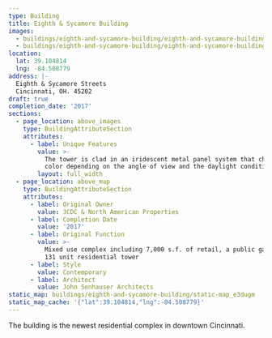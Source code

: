 ```yaml
---
type: Building
title: Eighth & Sycamore Building
images:
  - buildings/eighth-and-sycamore-building/eighth-and-sycamore-building-0_v58vor
  - buildings/eighth-and-sycamore-building/eighth-and-sycamore-building-1_iag5au
location:
  lat: 39.104814
  lng: -84.508779
address: |-
  Eighth & Sycamore Streets
  Cincinnati, OH. 45202
draft: true
completion_date: '2017'
sections:
  - page_location: above_images
    type: BuildingAttributeSection
    attributes:
      - label: Unique Features
        value: >-
          The tower is clad in an iridescent metal panel system that changes
          color depending on the angle of view and the daylight conditions.
        layout: full_width
  - page_location: above_map
    type: BuildingAttributeSection
    attributes:
      - label: Original Owner
        value: 3CDC & North American Properties
      - label: Completion Date
        value: '2017'
      - label: Original Function
        value: >-
          Mixed use complex including 7,000 s.f. of retail, a public garage, and
          131 unit residential tower
      - label: Style
        value: Contemporary
      - label: Architect
        value: John Senhauser Architects
static_map: buildings/eighth-and-sycamore-building/static-map_e3dugm
static_map_cache: '{"lat":39.104814,"lng":-84.508779}'
---
```


The building is the newest residential complex in downtown Cincinnati.
